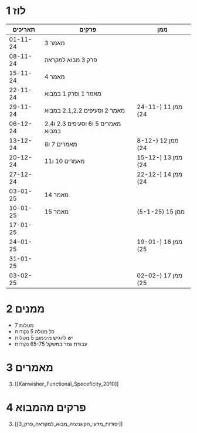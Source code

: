# 1	לוז

| תאריכים  | פרקים                              | ממן               |
| -------- | ---------------------------------- | ----------------- |
| 01-11-24 | מאמר 3                             |                   |
| 08-11-24 | פרק 3 מבוא למקראה                  |                   |
| 15-11-24 | מאמר 4                             |                   |
| 22-11-24 | מאמר 1 ופרק 1 במבוא                |                   |
| 29-11-24 | מאמר 2 וסעיפים 2.1,2.2 במבוא       | ממן 11 (24-11-24) |
| 06-12-24 | מאמרים 5 ו6 וסעיפים 2.3 ו2.4 במבוא |                   |
| 13-12-24 | מאמרים 7 ו8                        | ממן 12 (8-12-24)  |
| 20-12-24 | מאמרים 10 ו11                      | ממן 13 (15-12-24) |
| 27-12-24 |                                    | ממן 14 (22-12-24) |
| 03-01-25 | מאמר 14                            |                   |
| 10-01-25 | מאמר 15                            | ממן 15 (5-1-25)   |
| 17-01-25 |                                    |                   |
| 24-01-25 |                                    | ממן 16 (19-01-25) |
| 31-01-25 |                                    |                   |
| 03-02-25 |                                    | ממן 17 (02-02-25) |

# 2	ממנים

- 7 מטלות
- כל מטלה 5 נקודות
- יש להגיש מינימום 5 מטלות
- עבודת גמר במשקל 65-75 נקודות

# 3	מאמרים

3. [[Kanwisher_Functional_Speceficity_2010]]

# 4	פרקים מהמבוא

3. [[יסודות_מדעי_הקוגניציה_מבוא_למקראה_פרק_3]]